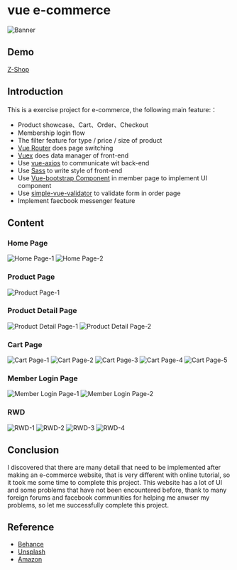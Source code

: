 # vue e-commerce
![Banner](https://github.com/destiny5420/vue-eCommerce/blob/develop/page_source/banner.png)

## Demo
[Z-Shop](https://destiny5420.github.io/vue-eCommerce)

## Introduction
This is a exercise project for e-commerce, the following main feature:：
* Product showcase、Cart、Order、Checkout
* Membership login flow
* The filter feature for type / price / size of product
* [Vue Router](https://router.vuejs.org) does page switching
* [Vuex](https://vuex.vuejs.org) does data manager of front-end
* Use [vue-axios](https://www.npmjs.com/package/vue-axios) to communicate wit back-end
* Use [Sass](https://sass-lang.com/) to write style of front-end 
* Use [Vue-bootstrap Component](https://bootstrap-vue.org/) in member page to implement UI component
* Use [simple-vue-validator](https://github.com/semisleep/simple-vue-validator) to validate form in order page
* Implement faecbook messenger feature

## Content
### Home Page
![Home Page-1](https://github.com/destiny5420/vue-eCommerce/blob/develop/page_source/pic_01.png)
![Home Page-2](https://github.com/destiny5420/vue-eCommerce/blob/develop/page_source/pic_02.png)

### Product Page
![Product Page-1](https://github.com/destiny5420/vue-eCommerce/blob/develop/page_source/pic_03.png)

### Product Detail Page
![Product Detail Page-1](https://github.com/destiny5420/vue-eCommerce/blob/develop/page_source/pic_04.png)
![Product Detail Page-2](https://github.com/destiny5420/vue-eCommerce/blob/develop/page_source/pic_05.png)

### Cart Page
![Cart Page-1](https://github.com/destiny5420/vue-eCommerce/blob/develop/page_source/pic_06.png)
![Cart Page-2](https://github.com/destiny5420/vue-eCommerce/blob/develop/page_source/pic_07.png)
![Cart Page-3](https://github.com/destiny5420/vue-eCommerce/blob/develop/page_source/pic_08.png)
![Cart Page-4](https://github.com/destiny5420/vue-eCommerce/blob/develop/page_source/pic_09.png)
![Cart Page-5](https://github.com/destiny5420/vue-eCommerce/blob/develop/page_source/pic_10.png)

### Member Login Page
![Member Login Page-1](https://github.com/destiny5420/vue-eCommerce/blob/develop/page_source/pic_11.png)
![Member Login Page-2](https://github.com/destiny5420/vue-eCommerce/blob/develop/page_source/pic_12.png) 

### RWD
![RWD-1](https://github.com/destiny5420/vue-eCommerce/blob/develop/page_source/pic_13.png)
![RWD-2](https://github.com/destiny5420/vue-eCommerce/blob/develop/page_source/pic_14.png)
![RWD-3](https://github.com/destiny5420/vue-eCommerce/blob/develop/page_source/pic_15.png)
![RWD-4](https://github.com/destiny5420/vue-eCommerce/blob/develop/page_source/pic_16.png)

## Conclusion
I discovered that there are many detail that need to be implemented after making an e-commerce website, that is very different with online tutorial, so it took me some time to complete this project. This website has a lot of UI and some problems that have not been encountered before, thank to many foreign forums and facebook communities for helping me anwser my problems, so let me successfully complete this project.


## Reference
* [Behance](https://www.behance.net/)
* [Unsplash](https://unsplash.com/)
* [Amazon](https://amazon.com/)
